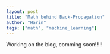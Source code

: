 ```yaml
---
layout: post
title: "Math behind Back-Propagation"
author: "Harin"
tags: ["math", "machine_learning"]
---
```


Working on the blog, comming soon!!!!!

